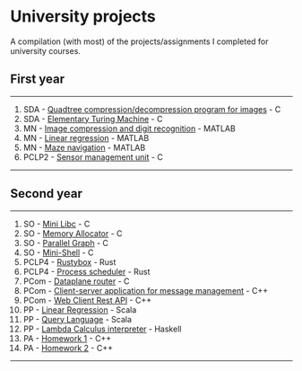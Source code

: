 # University projects

A compilation (with most) of the projects/assignments I completed for university courses.

## First year
___

1. SDA - [Quadtree compression/decompression program for images](https://github.com/alex2004-l/university-assignments/tree/master/SDA-quadtree-image-compression) - C
2. SDA - [Elementary Turing Machine](https://github.com/alex2004-l/university-assignments/tree/master/SDA-magic-tape) - C
3. MN - [Image compression and digit recognition](https://github.com/alex2004-l/university-assignments/tree/master/MN-project-2) - MATLAB
4. MN - [Linear regression](https://github.com/alex2004-l/university-assignments/tree/master/MN-linear-regression) - MATLAB
5. MN - [Maze navigation](https://github.com/alex2004-l/university-assignments/tree/master/MN-maze-navigation) - MATLAB
6. PCLP2 - [Sensor management unit](https://github.com/alex2004-l/university-assignments/tree/master/PCLP2-sensor-management-unit) - C

___

## Second year
___

1. SO - [Mini Libc](https://github.com/alex2004-l/university-assignments/tree/master/SO-mini-libc) - C
2. SO - [Memory Allocator](https://github.com/alex2004-l/university-assignments/tree/master/SO-memory-allocator) - C
3. SO - [Parallel Graph](https://github.com/alex2004-l/university-assignments/tree/master/SO-parallel-graph) - C
4. SO - [Mini-Shell](https://github.com/alex2004-l/university-assignments/tree/master/SO-mini-shell) - C
5. PCLP4 - [Rustybox](https://github.com/alex2004-l/university-assignments/tree/master/PCLP4-rustybox) - Rust
6. PCLP4 - [Process scheduler](https://github.com/alex2004-l/university-assignments/tree/master/PCLP4-process-scheduler) - Rust
7. PCom - [Dataplane router](https://github.com/alex2004-l/university-assignments/tree/master/PCom-dataplane-router) - C
8. PCom - [Client-server application for message management]() - C++
9. PCom - [Web Client Rest API](https://github.com/alex2004-l/university-assignments/tree/master/PCom-Web-Client-REST-API) - C++
10. PP - [Linear Regression]() - Scala
11. PP - [Query Language]() - Scala
12. PP - [Lambda Calculus interpreter]() - Haskell
13. PA - [Homework 1]() - C++
14. PA - [Homework 2]() - C++
___
